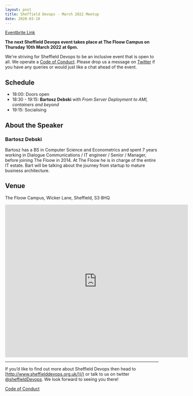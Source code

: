 ```yaml
---
layout: post
title: Sheffield Devops - March 2022 Meetup
date: 2020-03-10
---
```


[Eventbrite Link](https://www.eventbrite.co.uk/e/sheffield-devops-march-2022-tickets-265776232867)

**The next Sheffield Devops event takes place at The Floow Campus on Thursday 10th March 2022 at 6pm.**

We're striving for Sheffield Devops to be an inclusive event that is open to all. We operate a [Code of Conduct](http://www.sheffielddevops.org.uk/post/166824850299/code-of-conduct). Please drop us a message on [Twitter](https://twitter.com/sheffieldDevops) if you have any queries or would just like a chat ahead of the event.

## **Schedule**

- 18:00: Doors open
- 18:30 - 19:15: **Bartosz Debski** with *From Server Deployment to AMI, containers and beyond*
- 19:15: Socialising

## **About the Speaker**

### **Bartosz Debski**

Bartosz has a BS in Computer Science and Econometrics and spent 7 years working in Dialogue Communications / IT engineer / Senior / Manager, before joining The Floow in 2014. At The Floow he is in charge of the entire IT estate. Bart will be talking about the journey from startup to mature business architecture.

## Venue

The Floow Campus, Wicker Lane, Sheffield, S3 8HQ

<div class="mapouter"><div class="gmap_canvas"><iframe width="600" height="500" id="gmap_canvas" src="https://maps.google.com/maps?q=The%20Floow%20Campus,%20Wicker%20Lane,%20Sheffield,%20S3%208HQ&t=&z=15&ie=UTF8&iwloc=&output=embed" frameborder="0" scrolling="no" marginheight="0" marginwidth="0"></iframe><style>.mapouter{position:relative;text-align:right;height:500px;width:600px;}</style><style>.gmap_canvas {overflow:hidden;background:none!important;height:500px;width:600px;}</style></div></div>

---

If you’d like to find out more about Sheffield Devops then head to [http://www.sheffielddevops.org.uk/](/) or talk to us on twitter [@sheffieldDevops](https://twitter.com/sheffieldDevops). We look forward to seeing you there!

[Code of Conduct](/code-of-conduct)
